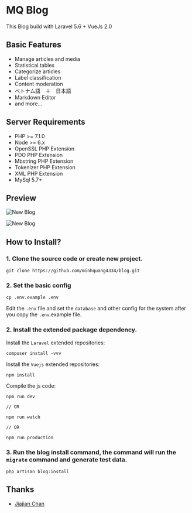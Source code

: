 
# MQ Blog

This Blog build with Laravel 5.6 + VueJs 2.0

## Basic Features

- Manage articles and media
- Statistical tables
- Categorize articles
- Label classification
- Content moderation
- ベトナム語　＋　日本語 
- Markdown Editor
- and more...

## Server Requirements

- PHP >= 7.1.0
- Node >= 6.x
- OpenSSL PHP Extension
- PDO PHP Extension
- Mbstring PHP Extension
- Tokenizer PHP Extension
- XML PHP Extension
- MySql 5.7+

## Preview

![New Blog](https://pigjian.com/uploads/post_img/2016-12-27/newblog1.jpeg)

![New Blog](https://pigjian.com/uploads/post_img/2016-12-27/newblog2.jpeg)

## How to Install?

### 1. Clone the source code or create new project.

```shell
git clone https://github.com/minhquang4334/blog.git
```



### 2. Set the basic config

```shell
cp .env.example .env
```

Edit the `.env` file and set the `database` and other config for the system after you copy the `.env`.example file.

### 2. Install the extended package dependency.

Install the `Laravel` extended repositories: 

```shell
composer install -vvv
```

Install the `Vuejs` extended repositories: 

```shel
npm install
```

Compile the js code: 

```shel
npm run dev

// OR

npm run watch

// OR

npm run production
```

### 3. Run the blog install command, the command will run the `migrate` command and generate test data.

```shell
php artisan blog:install
```

## Thanks

- [Jiajian Chan](http://github.com/jcc)
